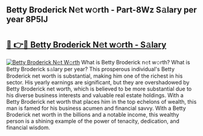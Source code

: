 ## Betty Broderick N𝚎t w𝚘rth - Part-8Wz S𝚊lary per year 8P5IJ

# <h2><a href="http://gc2mp5o.nevu.top/?p=Betty+Broderick">🔗 👉🔴 Betty Broderick N𝚎t w𝚘rth - S𝚊lary</a></h2>

[![Betty Broderick N𝚎t W𝚘rth](https://i.imgur.com/Oavwk0R.jpeg)](http://gc2mp5o.nevu.top/?p=Betty+Broderick)
What is Betty Broderick n𝚎t w𝚘rth? What is Betty Broderick s𝚊lary per year?
This prosperous individual's Betty Broderick net worth is substantial, making him one of the richest in his sector. His yearly earnings are significant, but they are overshadowed by Betty Broderick net worth, which is believed to be more substantial due to his diverse business interests and valuable real estate holdings. With a Betty Broderick net worth that places him in the top echelons of wealth, this man is famed for his business acumen and financial savvy. With a Betty Broderick net worth in the billions and a notable income, this wealthy person is a shining example of the power of tenacity, dedication, and financial wisdom.
